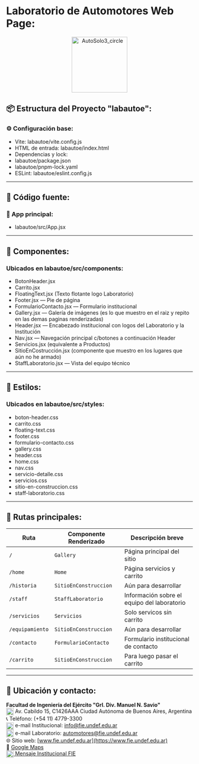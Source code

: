 # Laboratorio de Automotores Web Page:
<div align="center">
  <img width="150" height="150" alt="AutoSolo3_circle" src="https://github.com/user-attachments/assets/38627ca5-195e-4675-b25b-05d910e9b540" />
</div>

## 📦 Estructura del Proyecto "labautoe":
### ⚙️ Configuración base:
- Vite: labautoe/vite.config.js
- HTML de entrada: labautoe/index.html
- Dependencias y lock:
- labautoe/package.json
- labautoe/pnpm-lock.yaml
- ESLint: labautoe/eslint.config.js

---

## 🧩 Código fuente:
### 📌 App principal:
- labautoe/src/App.jsx

---

## 🧱 Componentes:
### Ubicados en labautoe/src/components:
- BotonHeader.jsx
- Carrito.jsx
- FloatingText.jsx (Texto flotante logo Laboratorio)
- Footer.jsx — Pie de página
- FormularioContacto.jsx — Formulario institucional
- Gallery.jsx — Galería de imágenes (es lo que muestro en el raiz y repito en las demas paginas renderizadas)
- Header.jsx — Encabezado institucional con logos del Laboratorio y la Institución
- Nav.jsx — Navegación principal c/botones a continuación Header
- Servicios.jsx (equivalente a Productos)
- SitioEnCostrucción.jsx (componente que muestro en los lugares que aún no he armado)
- StaffLaboratorio.jsx — Vista del equipo técnico

---

## 🎨 Estilos:
### Ubicados en labautoe/src/styles:
- boton-header.css
- carrito.css
- floating-text.css
- footer.css
- formulario-contacto.css
- gallery.css
- header.css
- home.css
- nav.css
- servicio-detalle.css
- servicios.css
- sitio-en-construccion.css
- staff-laboratorio.css

---

## 🧭 Rutas principales:

| Ruta           | Componente Renderizado | Descripción breve                           |
|----------------|------------------------|---------------------------------------------|
| `/`            | `Gallery`              | Página principal del sitio                  |
| `/home`        | `Home`                 | Página servicios y carrito                  |
| `/historia`    | `SitioEnConstruccion`  | Aún para desarrollar                        |
| `/staff`       | `StaffLaboratorio`     | Información sobre el equipo del laboratorio |
| `/servicios`   | `Servicios`            | Solo servicos sin carrito                   |
| `/equipamiento`| `SitioEnConstruccion`  | Aún para desarrollar                        |
| `/contacto`    | `FormularioContacto`   | Formulario institucional de contacto        |
| `/carrito`     | `SitioEnConstruccion`  | Para luego pasar el carrito                 |

---
## 📍 Ubicación y contacto:
**Facultad de Ingeniería del Ejército "Grl. Div. Manuel N. Savio"**  
<img src="https://img.icons8.com/color/48/marker--v1.png" alt="Dirección" width="20" height="20" style="vertical-align:middle;"/> Av. Cabildo 15, C1426AAA Ciudad Autónoma de Buenos Aires, Argentina   
📞 Teléfono: (+54 11) 4779-3300  
<img src="https://img.icons8.com/color/48/new-post.png" alt="Email" width="20" height="20" style="vertical-align:middle;"/> e-mail Institucional: [info@fie.undef.edu.ar](mailto:info@fie.undef.edu.ar)  
<img src="https://img.icons8.com/color/48/new-post.png" alt="Email" width="20" height="20" style="vertical-align:middle;"/> e-mail Laboratorio: [automotores@fie.undef.edu.ar](mailto:automotores@fie.undef.edu.ar)  
🌐 Sitio web: [www.fie.undef.edu.ar](https://www.fie.undef.edu.ar)  
📌 [Google Maps](https://www.google.com/maps?q=Av.+Cabildo+15,+C1426+Ciudad+Aut%C3%B3noma+de+Buenos+Aires,+Argentina)  
<a href="https://web.whatsapp.com/send?phone=5491138569689&text=Hola%2C+quisiera+consultar+sobre+el+Laboratorio+de+Automotores." target="_blank">
  <img src="https://img.icons8.com/color/48/whatsapp--v1.png" alt="WhatsApp" width="20" height="20" style="vertical-align:middle;"/> Mensaje Institucional FIE
</a>  